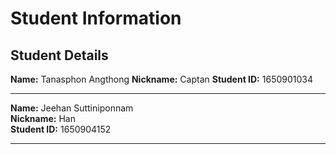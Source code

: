 # Student Information

## Student Details

**Name:** Tanasphon Angthong
**Nickname:** Captan
**Student ID:** 1650901034

---
**Name:** Jeehan Suttiniponnam  
**Nickname:** Han  
**Student ID:** 1650904152

---